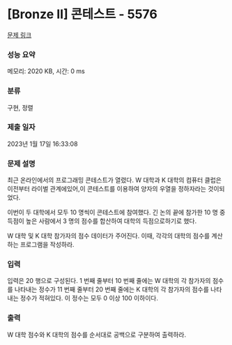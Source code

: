 # [Bronze II] 콘테스트 - 5576 

[문제 링크](https://www.acmicpc.net/problem/5576) 

### 성능 요약

메모리: 2020 KB, 시간: 0 ms

### 분류

구현, 정렬

### 제출 일자

2023년 1월 17일 16:33:08

### 문제 설명

<p>최근 온라인에서의 프로그래밍 콘테스트가 열렸다. W 대학과 K 대학의 컴퓨터 클럽은 이전부터 라이벌 관계에있어,이 콘테스트를 이용하여 양자의 우열을 정하자라는 것이되었다.</p>

<p>이번이 두 대학에서 모두 10 명씩이 콘테스트에 참여했다. 긴 논의 끝에 참가한 10 명 중 득점이 높은 사람에서 3 명의 점수를 합산하여 대학의 득점으로하기로 했다.</p>

<p>W 대학 및 K 대학 참가자의 점수 데이터가 주어진다. 이때, 각각의 대학의 점수를 계산하는 프로그램을 작성하라.</p>

### 입력 

 <p>입력은 20 행으로 구성된다. 1 번째 줄부터 10 번째 줄에는 W 대학의 각 참가자의 점수를 나타내는 정수가 11 번째 줄부터 20 번째 줄에는 K 대학의 각 참가자의 점수를 나타내는 정수가 적혀있다. 이 정수는 모두 0 이상 100 이하이다.</p>

### 출력 

 <p>W 대학 점수와 K 대학의 점수를 순서대로 공백으로 구분하여 출력하라.</p>

